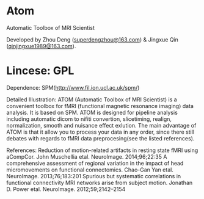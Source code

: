 ﻿﻿

Atom
====

Automatic Toolbox of MRI Scientist


Developed by Zhou Deng (superdengzhou@163.com) & Jingxue Qin (qinjingxue1989@163.com).


Lincese: GPL
====

Dependence: SPM(http://www.fil.ion.ucl.ac.uk/spm/)


Detailed Illustration:
  ATOM (Automatic Toolbox of MRI Scientist) is a convenient toolbox for fMRI (functional magnetic resonance imaging) data analysis. It is based on SPM. ATOM is designed for pipeline analysis including automatic dicom to nifiti convertion, slicetiming, realign, normalization, smooth and nuisance effect exlution.
  The main advantage of ATOM is that it allow you to process your data in any order, since there still debates with regards to fMRI data preprocesing(see the listed references).
  


References:
  Reduction of motion-related artifacts in resting state fMRI using aCompCor. John Muschellia etal. NeuroImage. 2014;96;22:35
  A comprehensive assessment of regional variation in the impact of head micromovements on functional connectomics. Chao-Gan Yan etal. NeuroImage. 2013;76;183:201
  Spurious but systematic correlations in functional connectivity MRI networks arise from subject motion. Jonathan D. Power etal. NeuroImage. 2012;59;2142–2154

